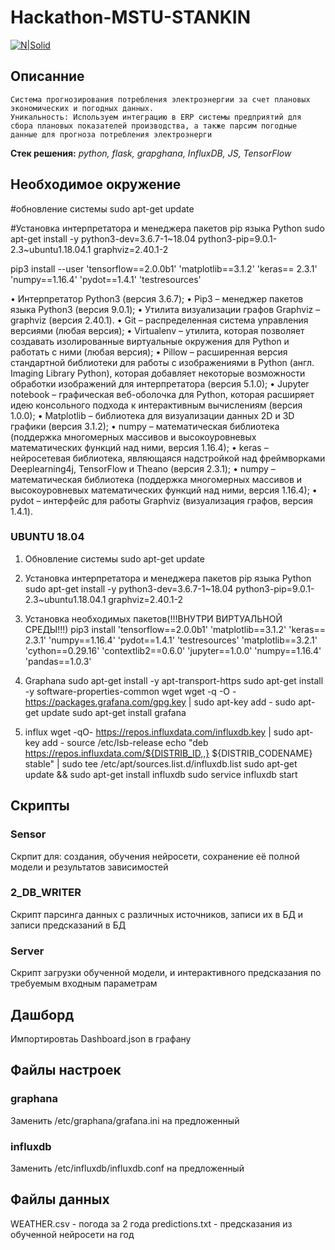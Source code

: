 # Hackathon-MSTU-STANKIN

[![N|Solid](https://images-ext-1.discordapp.net/external/NdmgWy6xtpQzabOfffVcNDvS8tPiwunbaRklhy5TbzQ/http/s.pmelikov.ru/stankin_logo.png)](https://stankin.ru/)

## Описанние

    Cистема прогнозирования потребления электроэнергии за счет плановых экономических и погодных данных.
    Уникальность: Используем интеграцию в ERP системы предприятий для сбора плановых показателей производства, а также парсим погодные данные для прогноза потребления электроэнерги

**Стек решения:** *python, flask, grapghana, InfluxDB, JS, TensorFlow*

## Необходимое окружение

#обновление системы
sudo apt-get update

#Установка интерпретатора и менеджера пакетов pip языка Python
sudo apt-get install -y python3-dev=3.6.7-1~18.04 python3-pip=9.0.1-2.3~ubuntu1.18.04.1 graphviz=2.40.1-2

pip3 install --user 'tensorflow==2.0.0b1' 'matplotlib==3.1.2' 'keras== 2.3.1' 'numpy==1.16.4' 'pydot==1.4.1' 'testresources'




•	Интерпретатор Python3 (версия 3.6.7);
•	Pip3 – менеджер пакетов языка Python3 (версия 9.0.1);
•	Утилита визуализации графов Graphviz – graphviz (версия 2.40.1).
•	Git – распределенная система управления версиями (любая версия);
•	Virtualenv – утилита, которая позволяет создавать изолированные виртуальные окружения для Python и работать с ними (любая версия);
•	Pillow – расширенная версия стандартной библиотеки для работы с изображениями в Python (англ. Imaging Library Python), которая добавляет некоторые возможности обработки изображений для интерпретатора (версия 5.1.0);
•	Jupyter notebook – графическая веб-оболочка для Python, которая расширяет идею консольного подхода к интерактивным вычислениям (версия 1.0.0);
•	Matplotlib – библиотека для визуализации данных 2D и 3D графики (версия 3.1.2);
•	numpy – математическая библиотека (поддержка многомерных массивов и высокоуровневых математических функций над ними, версия 1.16.4);
•	keras – нейросетевая библиотека, являющаяся надстройкой над фреймворками Deeplearning4j, TensorFlow и Theano (версия 2.3.1);
•	numpy – математическая библиотека (поддержка многомерных массивов и высокоуровневых математических функций над ними, версия 1.16.4);
•	pydot – интерфейс для работы Graphviz (визуализация графов, версия 1.4.1).

### UBUNTU 18.04
1) Обновление системы
sudo apt-get update

2) Установка интерпретатора и менеджера пакетов pip языка Python
sudo apt-get install -y python3-dev=3.6.7-1\~18.04 python3-pip=9.0.1-2.3\~ubuntu1.18.04.1 graphviz=2.40.1-2

3) Установка необходимых пакетов(!!!ВНУТРИ ВИРТУАЛЬНОЙ СРЕДЫ!!!)
pip3 install 'tensorflow==2.0.0b1' 'matplotlib==3.1.2' 'keras== 2.3.1' 'numpy==1.16.4' 'pydot==1.4.1' 'testresources' 'matplotlib==3.2.1' 'cython==0.29.16' 'contextlib2==0.6.0' 'jupyter==1.0.0' 'numpy==1.16.4' 'pandas==1.0.3'

4) Graphana
sudo apt-get install -y apt-transport-https
sudo apt-get install -y software-properties-common wget
wget -q -O - https://packages.grafana.com/gpg.key | sudo apt-key add -
sudo apt-get update
sudo apt-get install grafana

5) influx
wget -qO- https://repos.influxdata.com/influxdb.key | sudo apt-key add -
source /etc/lsb-release
echo "deb https://repos.influxdata.com/${DISTRIB_ID,,} ${DISTRIB_CODENAME} stable" | sudo tee /etc/apt/sources.list.d/influxdb.list
sudo apt-get update && sudo apt-get install influxdb
sudo service influxdb start

## Скрипты

### Sensor
Скрпит для: создания, обучения нейросети, сохранение её полной модели и результатов зависимостей

### 2_DB_WRITER

Скрипт парсинга данных с различных источников, записи их в БД и записи предсказаний в БД

### Server

Скрипт загрузки обученной модели, и интерактивного предсказания по требуемым входным параметрам

## Дашборд

Импортировтаь Dashboard.json в графану

## Файлы настроек

### graphana

Заменить /etc/graphana/grafana.ini на предложенный

### influxdb

Заменить /etc/influxdb/influxdb.conf на предложенный

## Файлы данных
WEATHER.csv - погода за 2 года
predictions.txt - предсказания из обученной нейросети на год

